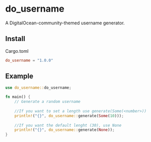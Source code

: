 # do_username

A DigitalOcean-community-themed username generator.

## Install

Cargo.toml
```toml
do_username = "1.0.0"
```

## Example

```rust
use do_username::do_username;

fn main() {
    // Generate a random username
    
    //If you want to set a length use generate(Some(<number>))
    println!("{}", do_username::generate(Some(10)));
    
    //If you want the default lenght (30), use None
    println!("{}", do_username::generate(None));
}
```
